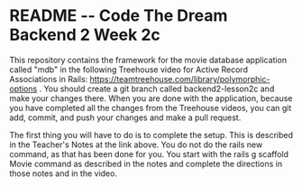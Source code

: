 # README -- Code The Dream Backend 2 Week 2c

This repository contains the framework for the movie database application called "mdb" in the following Treehouse video for Active Record Associations in Rails: https://teamtreehouse.com/library/polymorphic-options . You should create a git branch called backend2-lesson2c and make your changes there.
When you are done with the application, because you have completed all the changes from the Treehouse videos, you can git add, commit, and push your changes and
make a pull request.

The first thing you will have to do is to complete the setup. This is described in the Teacher's Notes at the link above. You do not do the rails new command,
as that has been done for you. You start with the rails g scaffold Movie command as described in the notes and complete the directions in those notes and in the
video.
